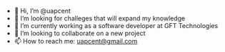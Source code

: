- 👋 Hi, I’m @uapcent
- 👀 I’m looking for challeges that will expand my knowledge
- 🌱 I’m currently working as a software developer at GFT Technologies 
- 💞️ I’m looking to collaborate on a new project 
- 📫 How to reach me: uapcent@gmail.com

<!---
uapcent/uapcent is a ✨ special ✨ repository because its `README.md` (this file) appears on your GitHub profile.
You can click the Preview link to take a look at your changes.
--->
